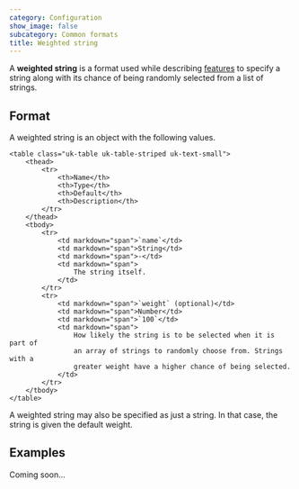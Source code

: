 ```yaml
---
category: Configuration
show_image: false
subcategory: Common formats
title: Weighted string
---
```


A **weighted string** is a format used while describing
[features](../../feature-format/) to specify a string along with its chance of
being randomly selected from a list of strings.


Format
------

A weighted string is an object with the following values.


    <table class="uk-table uk-table-striped uk-text-small">
        <thead>
            <tr>
                <th>Name</th>
                <th>Type</th>
                <th>Default</th>
                <th>Description</th>
            </tr>
        </thead>
        <tbody>
            <tr>
                <td markdown="span">`name`</td>
                <td markdown="span">String</td>
                <td markdown="span">-</td>
                <td markdown="span">
                    The string itself.
                </td>
            </tr>
            <tr>
                <td markdown="span">`weight` (optional)</td>
                <td markdown="span">Number</td>
                <td markdown="span">`100`</td>
                <td markdown="span">
                    How likely the string is to be selected when it is part of
                    an array of strings to randomly choose from. Strings with a
                    greater weight have a higher chance of being selected.
                </td>
            </tr>
        </tbody>
    </table>


A weighted string may also be specified as just a string. In that case, the
string is given the default weight.


Examples
--------

Coming soon...
